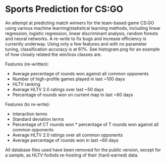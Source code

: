 # Sports Prediction for CS:GO

An attempt at predicting match winners for the team-based game CS:GO using various machine learning/statistical learning methods, including linear regression, logistic regression, linear discriminant analysis, random forests and neural networks. A re-write to fix bugs and increase efficiency is currently underway. Using only a few features and with no parameter tuning, classification accuracy is at 61%. See histogram.png for an example of how closely related the win/loss classes are.

Features (re-written):
- Average percentage of rounds won against all common opponents
- Number of high-profile games played in last ~100 days
- HLTV ranking
- Average HLTV 2.0 ratings over last ~50 days
- Percentage of rounds won on current map in last ~60 days

Features (to re-write):
- Interaction terms
- Standard deviation terms
- Percentage of CT rounds won * percentage of T rounds won against all common opponents
- Average HLTV 2.0 ratings over all common opponents
- Average percentage of rounds won in last ~60 days

All database files used have been removed for the public version, except for a sample, as HLTV forbids re-hosting of their (hard-earned) data.

